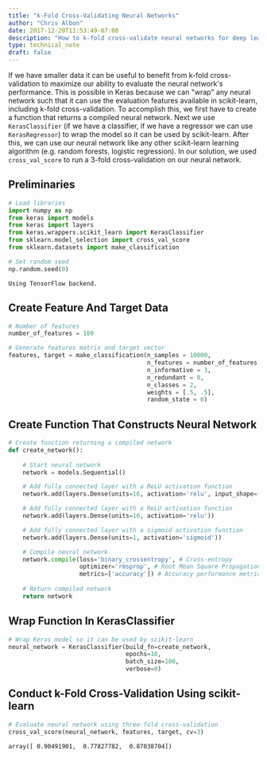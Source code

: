 ```yaml
---
title: "k-Fold Cross-Validating Neural Networks"
author: "Chris Albon"
date: 2017-12-20T11:53:49-07:00
description: "How to k-fold cross-validate neural networks for deep learning in Python."
type: technical_note
draft: false
---
```

If we have smaller data it can be useful to benefit from k-fold cross-validation to maximize our ability to evaluate the neural network's performance. This is possible in Keras because we can "wrap" any neural network such that it can use the evaluation features available in scikit-learn, including k-fold cross-validation. To accomplish this, we first have to create a function that returns a compiled neural network. Next we use `KerasClassifier` (if we have a classifier, if we have a regressor we can use `KerasRegressor`) to wrap the model so it can be used by scikit-learn. After this, we can use our neural network like any other scikit-learn learning algorithm (e.g. random forests, logistic regression). In our solution, we used `cross_val_score` to run a 3-fold cross-validation on our neural network.

## Preliminaries


```python
# Load libraries
import numpy as np
from keras import models
from keras import layers
from keras.wrappers.scikit_learn import KerasClassifier
from sklearn.model_selection import cross_val_score
from sklearn.datasets import make_classification

# Set random seed
np.random.seed(0)
```

    Using TensorFlow backend.


## Create Feature And Target Data


```python
# Number of features
number_of_features = 100

# Generate features matrix and target vector
features, target = make_classification(n_samples = 10000,
                                       n_features = number_of_features,
                                       n_informative = 3,
                                       n_redundant = 0,
                                       n_classes = 2,
                                       weights = [.5, .5],
                                       random_state = 0)
```

## Create Function That Constructs Neural Network


```python
# Create function returning a compiled network
def create_network():
    
    # Start neural network
    network = models.Sequential()

    # Add fully connected layer with a ReLU activation function
    network.add(layers.Dense(units=16, activation='relu', input_shape=(number_of_features,)))

    # Add fully connected layer with a ReLU activation function
    network.add(layers.Dense(units=16, activation='relu'))

    # Add fully connected layer with a sigmoid activation function
    network.add(layers.Dense(units=1, activation='sigmoid'))

    # Compile neural network
    network.compile(loss='binary_crossentropy', # Cross-entropy
                    optimizer='rmsprop', # Root Mean Square Propagation
                    metrics=['accuracy']) # Accuracy performance metric
    
    # Return compiled network
    return network
```

## Wrap Function In KerasClassifier


```python
# Wrap Keras model so it can be used by scikit-learn
neural_network = KerasClassifier(build_fn=create_network, 
                                 epochs=10, 
                                 batch_size=100, 
                                 verbose=0)
```

## Conduct k-Fold Cross-Validation Using scikit-learn


```python
# Evaluate neural network using three-fold cross-validation
cross_val_score(neural_network, features, target, cv=3)
```




    array([ 0.90491901,  0.77827782,  0.87038704])


